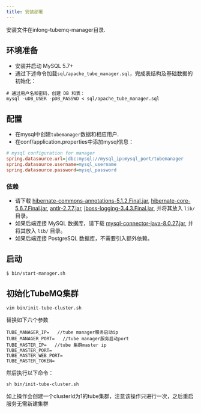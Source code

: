 ```yaml
---
title: 安装部署
---
```


安装文件在inlong-tubemq-manager目录.

## 环境准备
- 安装并启动 MySQL 5.7+
- 通过下述命令加载`sql/apache_tube_manager.sql`，完成表结构及基础数据的初始化：

```shell
# 通过用户名和密码，创建 DB 和表：
mysql -uDB_USER -pDB_PASSWD < sql/apache_tube_manager.sql
```
  
## 配置
- 在mysql中创建`tubemanager`数据和相应用户.
- 在conf/application.properties中添加mysql信息：

```ini
# mysql configuration for manager
spring.datasource.url=jdbc:mysql://mysql_ip:mysql_port/tubemanager
spring.datasource.username=mysql_username
spring.datasource.password=mysql_password
```

### 依赖
- 请下载 [hibernate-commons-annotations-5.1.2.Final.jar](https://repo1.maven.org/maven2/org/hibernate/common/hibernate-commons-annotations/5.1.2.Final/hibernate-commons-annotations-5.1.2.Final.jar),
  [hibernate-core-5.6.7.Final.jar](https://repo1.maven.org/maven2/org/hibernate/hibernate-core/5.6.7.Final/hibernate-core-5.6.7.Final.jar),
  [antlr-2.7.7.jar](https://repo1.maven.org/maven2/antlr/antlr/2.7.7/antlr-2.7.7.jar),
  [jboss-logging-3.4.3.Final.jar](https://repo1.maven.org/maven2/org/jboss/logging/jboss-logging/3.4.3.Final/jboss-logging-3.4.3.Final.jar),  并将其放入 `lib/` 目录。
- 如果后端连接 MySQL 数据库，请下载 [mysql-connector-java-8.0.27.jar](https://repo1.maven.org/maven2/mysql/mysql-connector-java/8.0.27/mysql-connector-java-8.0.27.jar), 并将其放入 `lib/` 目录。
- 如果后端连接 PostgreSQL 数据库，不需要引入额外依赖。

## 启动

``` bash
$ bin/start-manager.sh 
```

## 初始化TubeMQ集群

    vim bin/init-tube-cluster.sh

替换如下六个参数
```
TUBE_MANAGER_IP=   //tube manager服务启动ip
TUBE_MANAGER_PORT=   //tube manager服务启动port
TUBE_MASTER_IP=   //tube 集群master ip
TUBE_MASTER_PORT=
TUBE_MASTER_WEB_PORT=
TUBE_MASTER_TOKEN=
```

然后执行以下命令：
```
sh bin/init-tube-cluster.sh
```
如上操作会创建一个clusterId为1的tube集群，注意该操作只进行一次，之后重启服务无需新建集群
